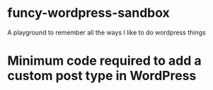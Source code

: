 # funcy-wordpress-sandbox
A playground to remember all the ways I like to do wordpress things

# Minimum code required to add a custom post type in WordPress 